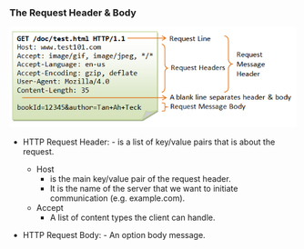 ### The Request Header & Body

![request overview](images/requestSnippet.png)

- HTTP Request Header: - is a list of key/value pairs that is about the request.
    - Host
       - is the main key/value pair of the request header.
       - It is the name of the server that we want to initiate communication (e.g. example.com).
    - Accept
       - A list of content types the client can handle.

- HTTP Request Body: - An option body message.
